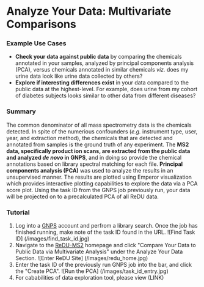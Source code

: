 # Analyze Your Data: Multivariate Comparisons

### Example Use Cases
 * **Check your data against public data** by comparing the chemicals annotated in your samples, analyzed by principal components analysis (PCA), versus chemicals annotated in similar chemicals *viz.* does my urine data look like urine data collected by others?
 * **Explore if interesting differences exist** in your data compared to the public data at the highest-level. For example, does urine from my cohort of diabetes subjects looks similar to other data from different diseases?

### Summary
The common denominator of all mass spectrometry data is the chemicals detected. In spite of the numerious confounders (*e.g.* instrument type, user, year, and extraction method), the chemicals that are detected and annotated from samples is the ground truth of any experiment. The **MS2 data, specifically product ion scans, are extracted from the public data and analyzed *de novo* in GNPS**, and in doing so provide the chemical annotations based on library spectral matching for each file. **Principal components analysis (PCA)** was used to analyze the results in an unsupervised manner. The results are plotted using Emperor visualization which provides interactive plotting capabilities to explore the data via a PCA score plot. Using the task ID from the GNPS job previously run, your data will be projected on to a precalculated PCA of all ReDU data. 

### Tutorial
 1. Log into a [GNPS](https://gnps.ucsd.edu/ProteoSAFe/static/gnps-splash2.jsp) account and perfrom a library search. Once the job has finished running, make note of the task ID found in the URL.
 ![Find Task ID] (/images/find_task_id.jpg)
 2. Navigate to the [ReDU-MS2](http://dorresteinappshub.ucsd.edu:5005/) homepage and click "Compare Your Data to Public Data via Multivariate Analysis" under the Analyze Your Data Section.
 ![Enter ReDU Site] (/images/redu_home.jpg)
 3. Enter the task ID of the previously run GNPS job into the bar, and click the "Create PCA".
 ![Run the PCA] (/images/task_id_entry.jpg)
 4. For cababilities of data exploration tool, please view (LINK)
